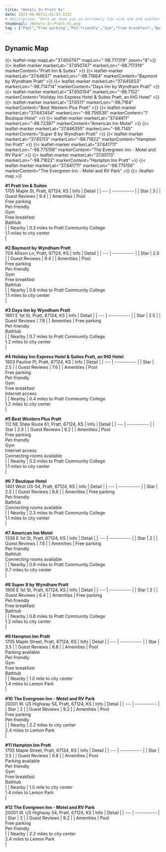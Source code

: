 ```yaml
---
title: "Hotels In Pratt Ks"
date: 2023-08-06T11:01:57.511Z
# description: "Here we show you an extremely low risk and and another medium risk approach to earn passive income "
thumbnail: /Hotels-In-Pratt-Ks.png
tag : ["Pool","Free parking","Pet-friendly","Gym","Free breakfast","Bathtub","Internet access","Connecting rooms available","Parking available"]
---
```


## Dynamic Map
{{< leaflet-map  mapLat="37.650747" mapLon="-98.717319" zoom="8">}}
    {{< leaflet-marker markerLat="37.650747" markerLon="-98.717319" markerContent="Pratt Inn & Suites" >}}
    {{< leaflet-marker markerLat="37.64637" markerLon="-98.71664" markerContent="Baymont by Wyndham Pratt" >}}
    {{< leaflet-marker markerLat="37.645653" markerLon="-98.714714" markerContent="Days Inn by Wyndham Pratt" >}}
    {{< leaflet-marker markerLat="37.650154" markerLon="-98.7152" markerContent="Holiday Inn Express Hotel & Suites Pratt, an IHG Hotel" >}}
    {{< leaflet-marker markerLat="37.6511" markerLon="-98.7164" markerContent="Best Western Plus Pratt" >}}
    {{< leaflet-marker markerLat="37.643454" markerLon="-98.756535" markerContent="7 Boutique Hotel" >}}
    {{< leaflet-marker markerLat="37.64611" markerLon="-98.72387" markerContent="American Inn Motel" >}}
    {{< leaflet-marker markerLat="37.646355" markerLon="-98.7145" markerContent="Super 8 by Wyndham Pratt" >}}
    {{< leaflet-marker markerLat="37.65113" markerLon="-98.71822" markerContent="Hampton Inn Pratt" >}}
    {{< leaflet-marker markerLat="37.641711" markerLon="-98.775156" markerContent="The Evergreen Inn - Motel and RV Park" >}}
    {{< leaflet-marker markerLat="37.65113" markerLon="-98.71822" markerContent="Hampton Inn Pratt" >}}
    {{< leaflet-marker markerLat="37.641711" markerLon="-98.775156" markerContent="The Evergreen Inn - Motel and RV Park" >}}
{{< /leaflet-map >}}


**#1 Pratt Inn & Suites**<br>1705 Maple St, Pratt, 67124, KS
| Info | Detail |
| --- | ----------- |
| Star | 3 |
| Guest Reviews | 9.4 |
| Amenities | Pool<br>Free parking<br>Pet-friendly<br>Gym<br>Free breakfast<br>Bathtub<br> |
| Nearby | 0.3 miles to Pratt Community College<br>1.1 miles to city center<br> |

**#2 Baymont by Wyndham Pratt**<br>704 Allison Ln, Pratt, 67124, KS
| Info | Detail |
| --- | ----------- |
| Star | 2.5 |
| Guest Reviews | 9.4 |
| Amenities | Pool<br>Free parking<br>Pet-friendly<br>Gym<br>Free breakfast<br>Bathtub<br> |
| Nearby | 0.6 miles to Pratt Community College<br>1.1 miles to city center<br> |

**#3 Days Inn by Wyndham Pratt**<br>1901 E 1st St, Pratt, 67124, KS
| Info | Detail |
| --- | ----------- |
| Star | 2.5 |
| Guest Reviews | 7.8 |
| Amenities | Free parking<br>Pet-friendly<br>Bathtub<br> |
| Nearby | 0.7 miles to Pratt Community College<br>1.2 miles to city center<br> |

**#4 Holiday Inn Express Hotel & Suites Pratt, an IHG Hotel**<br>1903 Pauline Pl, Pratt, 67124, KS
| Info | Detail |
| --- | ----------- |
| Star | 2.5 |
| Guest Reviews | 7.6 |
| Amenities | Pool<br>Free parking<br>Pet-friendly<br>Gym<br>Free breakfast<br>Internet access<br> |
| Nearby | 0.4 miles to Pratt Community College<br>1.2 miles to city center<br> |

**#5 Best Western Plus Pratt**<br>112 NE State Route 61, Pratt, 67124, KS
| Info | Detail |
| --- | ----------- |
| Star | 2.5 |
| Guest Reviews | 9.2 |
| Amenities | Pool<br>Free parking<br>Pet-friendly<br>Gym<br>Internet access<br>Connecting rooms available<br> |
| Nearby | 0.3 miles to Pratt Community College<br>1.1 miles to city center<br> |

**#6 7 Boutique Hotel**<br>1401 West US-54, Pratt, 67124, KS
| Info | Detail |
| --- | ----------- |
| Star | 2.5 |
| Guest Reviews | 8.6 |
| Amenities | Free parking<br>Pet-friendly<br>Bathtub<br>Connecting rooms available<br> |
| Nearby | 2.3 miles to Pratt Community College<br>1.1 miles to city center<br> |

**#7 American Inn Motel**<br>1336 E 1st St, Pratt, 67124, KS
| Info | Detail |
| --- | ----------- |
| Star | 2 |
| Guest Reviews | 7.6 |
| Amenities | Free parking<br>Pet-friendly<br>Bathtub<br>Connecting rooms available<br> |
| Nearby | 0.8 miles to Pratt Community College<br>0.7 miles to city center<br> |

**#8 Super 8 by Wyndham Pratt**<br>1906 E 1st St, Pratt, 67124, KS
| Info | Detail |
| --- | ----------- |
| Star | 2 |
| Guest Reviews | 6.4 |
| Amenities | Free parking<br>Pet-friendly<br>Free breakfast<br>Bathtub<br> |
| Nearby | 0.6 miles to Pratt Community College<br>1.2 miles to city center<br> |

**#9 Hampton Inn Pratt**<br>1705 Maple Street, Pratt, 67124, KS
| Info | Detail |
| --- | ----------- |
| Star | 3.5 |
| Guest Reviews | 8.8 |
| Amenities | Pool<br>Parking available<br>Pet-friendly<br>Gym<br>Free breakfast<br>Bathtub<br> |
| Nearby | 1.0 mile to city center<br>1.4 miles to Lemon Park<br> |

**#10 The Evergreen Inn - Motel and RV Park**<br>20001 W. US Highway 54, Pratt, 67124, KS
| Info | Detail |
| --- | ----------- |
| Star | 2 |
| Guest Reviews | 9.2 |
| Amenities | Pool<br>Free parking<br>Pet-friendly<br> |
| Nearby | 2.2 miles to city center<br>2.4 miles to Lemon Park<br> |

**#11 Hampton Inn Pratt**<br>1705 Maple Street, Pratt, 67124, KS
| Info | Detail |
| --- | ----------- |
| Star | 3.5 |
| Guest Reviews | 8.8 |
| Amenities | Pool<br>Parking available<br>Pet-friendly<br>Gym<br>Free breakfast<br>Bathtub<br> |
| Nearby | 1.0 mile to city center<br>1.4 miles to Lemon Park<br> |

**#12 The Evergreen Inn - Motel and RV Park**<br>20001 W. US Highway 54, Pratt, 67124, KS
| Info | Detail |
| --- | ----------- |
| Star | 2 |
| Guest Reviews | 9.2 |
| Amenities | Pool<br>Free parking<br>Pet-friendly<br> |
| Nearby | 2.2 miles to city center<br>2.4 miles to Lemon Park<br> |

